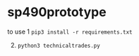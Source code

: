 # sp490prototype

to use 
1 ``pip3 install -r requirements.txt``

2. ```python3 technicaltrades.py```

